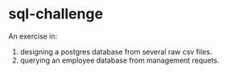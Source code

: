 # sql-challenge

An exercise in:
1. designing a postgres database from several raw csv files.
2. querying an employee database from management requets.
